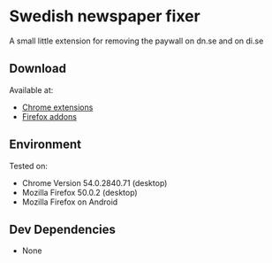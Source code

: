 # Swedish newspaper fixer
A small little extension for removing the paywall on dn.se and on di.se

## Download
Available at:

* [Chrome extensions](https://chrome.google.com/webstore/detail/dn-fixer/lcjkpafoglicbloaikcklnjbfcejiepo)
* [Firefox addons](https://addons.mozilla.org/en-US/firefox/addon/dn-fixer/)

## Environment
Tested on:
 
* Chrome Version 54.0.2840.71 (desktop)
* Mozilla Firefox 50.0.2 (desktop)
* Mozilla Firefox on Android 

## Dev Dependencies
* None

